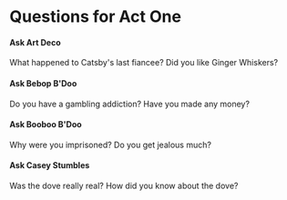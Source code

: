 <h1> Questions for Act One </h3>

<h4> Ask Art Deco </h4>
What happened to Catsby's last fiancee? Did you like Ginger Whiskers? 

<h4> Ask Bebop B'Doo </h4>
Do you have a gambling addiction? Have you made any money? 

<h4> Ask Booboo B'Doo </h4>
Why were you imprisoned? Do you get jealous much? 

<h4> Ask Casey Stumbles </h4>
Was the dove really real? How did you know about the dove?


